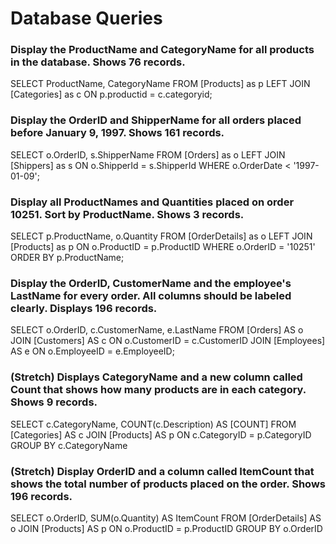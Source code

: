 # Database Queries

### Display the ProductName and CategoryName for all products in the database. Shows 76 records.
SELECT ProductName, CategoryName
FROM [Products] as p
LEFT JOIN [Categories] as c
ON p.productid = c.categoryid;

### Display the OrderID and ShipperName for all orders placed before January 9, 1997. Shows 161 records.
SELECT o.OrderID, s.ShipperName
FROM [Orders] as o
LEFT JOIN [Shippers] as s
ON o.ShipperId = s.ShipperId
WHERE o.OrderDate < '1997-01-09';

### Display all ProductNames and Quantities placed on order 10251. Sort by ProductName. Shows 3 records.
SELECT p.ProductName, o.Quantity
FROM [OrderDetails] as o
LEFT JOIN [Products] as p
ON o.ProductID = p.ProductID
WHERE o.OrderID = '10251'
ORDER BY p.ProductName;

### Display the OrderID, CustomerName and the employee's LastName for every order. All columns should be labeled clearly. Displays 196 records.
SELECT o.OrderID, c.CustomerName, e.LastName
FROM [Orders] AS o
JOIN [Customers] AS c
ON o.CustomerID = c.CustomerID
JOIN [Employees] AS e
ON o.EmployeeID = e.EmployeeID;

### (Stretch)  Displays CategoryName and a new column called Count that shows how many products are in each category. Shows 9 records.
SELECT c.CategoryName, COUNT(c.Description) AS [COUNT]
FROM [Categories] AS c
JOIN [Products] AS p
ON c.CategoryID = p.CategoryID
GROUP BY c.CategoryName

### (Stretch) Display OrderID and a  column called ItemCount that shows the total number of products placed on the order. Shows 196 records. 
SELECT o.OrderID, SUM(o.Quantity) AS ItemCount
FROM [OrderDetails] AS o
JOIN [Products] AS p
ON o.ProductID = p.ProductID
GROUP BY o.OrderID